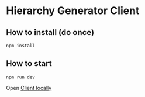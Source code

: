 # Hierarchy Generator Client

## How to install (do once)

    npm install

## How to start

    npm run dev

Open [Client locally](http://localhost:5173/)